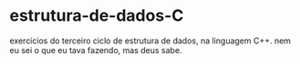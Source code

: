 # estrutura-de-dados-C
 exercícios do terceiro ciclo de estrutura de dados, na linguagem C++.
 nem eu sei o que eu tava fazendo, mas deus sabe. 
